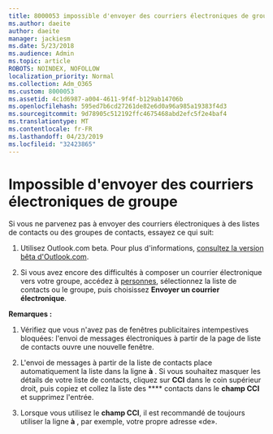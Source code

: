 ```yaml
---
title: 8000053 impossible d'envoyer des courriers électroniques de groupe
ms.author: daeite
author: daeite
manager: jackiesm
ms.date: 5/23/2018
ms.audience: Admin
ms.topic: article
ROBOTS: NOINDEX, NOFOLLOW
localization_priority: Normal
ms.collection: Adm_O365
ms.custom: 8000053
ms.assetid: 4c1d6987-a004-4611-9f4f-b129ab14706b
ms.openlocfilehash: 595ed7b6cd27261de82e6d0a96a985a19383f4d3
ms.sourcegitcommit: 9d78905c512192ffc4675468abd2efc5f2e4baf4
ms.translationtype: MT
ms.contentlocale: fr-FR
ms.lasthandoff: 04/23/2019
ms.locfileid: "32423865"
---
```

# <a name="unable-to-send-group-emails"></a>Impossible d'envoyer des courriers électroniques de groupe

Si vous ne parvenez pas à envoyer des courriers électroniques à des listes de contacts ou des groupes de contacts, essayez ce qui suit:
  
1. Utilisez Outlook.com beta. Pour plus d'informations, [consultez la version bêta d'Outlook.com](https://support.office.com/article/e2261c7f-d413-4084-8f22-21282f42d8cf).
    
2. Si vous avez encore des difficultés à composer un courrier électronique vers votre groupe, accédez à [personnes](https://outlook.live.com/people/), sélectionnez la liste de contacts ou le groupe, puis choisissez **Envoyer un courrier électronique**.
    
 **Remarques :**
  
1. Vérifiez que vous n'avez pas de fenêtres publicitaires intempestives bloquées: l'envoi de messages électroniques à partir de la page de liste de contacts ouvre une nouvelle fenêtre.
    
2. L'envoi de messages à partir de la liste de contacts place automatiquement la liste dans la ligne **à** . Si vous souhaitez masquer les détails de votre liste de contacts, cliquez sur **CCI** dans le coin supérieur droit, puis copiez et collez la liste des **** contacts dans le **champ CCI** et supprimez l'entrée. 
    
3. Lorsque vous utilisez le **champ CCI**, il est recommandé de toujours utiliser la ligne **à** , par exemple, votre propre adresse «de». 
    

